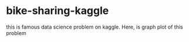 # bike-sharing-kaggle
this is famous data science problem on kaggle. Here, is graph plot of this problem
